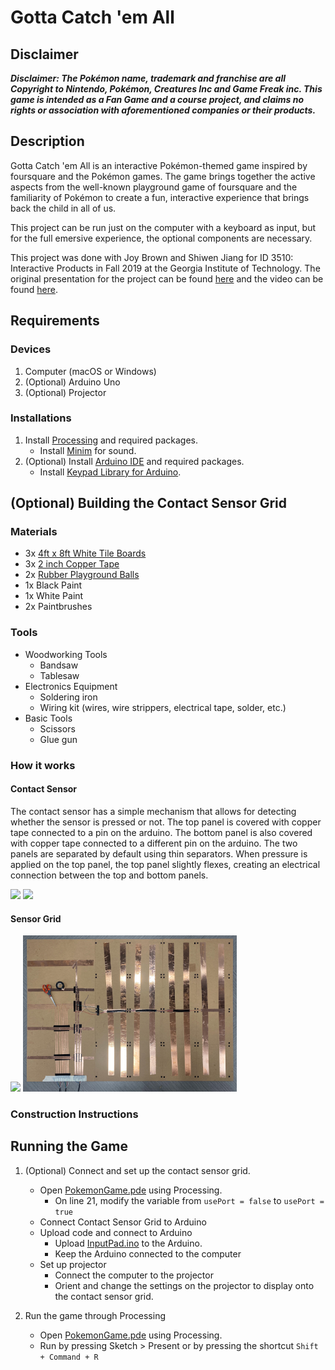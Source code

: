 # Gotta Catch 'em All
## Disclaimer
***Disclaimer: The Pokémon name, trademark and franchise are all Copyright to Nintendo, Pokémon, Creatures Inc and Game Freak inc. This game is intended as a Fan Game and a course project, and claims no rights or association with aforementioned companies or their products.***

## Description
Gotta Catch 'em All is an interactive Pokémon-themed game inspired by foursquare and the Pokémon games. The game brings together the active aspects from the well-known playground game of foursquare and the familiarity of Pokémon to create a fun, interactive experience that brings back the child in all of us.

This project can be run just on the computer with a keyboard as input, but for the full emersive experience, the optional components are necessary.

This project was done with Joy Brown and Shiwen Jiang for ID 3510: Interactive Products in Fall 2019 at the Georgia Institute of Technology. The original presentation for the project can be found [here](Presentation.pdf) and the video can be found [here](https://drive.google.com/open?id=1EMmAZx8vx8kNBeF9AtVb7qij_3s1D3JW).

## Requirements
### Devices
1. Computer (macOS or Windows)
2. (Optional) Arduino Uno
3. (Optional) Projector

### Installations
1. Install [Processing](https://processing.org/download/) and required packages.
   - Install [Minim](http://code.compartmental.net/tools/minim/) for sound.
2. (Optional) Install [Arduino IDE](https://www.arduino.cc/en/main/software) and required packages.
   - Install [Keypad Library for Arduino](https://playground.arduino.cc/Code/Keypad/).
   
## (Optional) Building the Contact Sensor Grid
### Materials
- 3x [4ft x 8ft White Tile Boards](https://www.homedepot.com/p/EUCATILE-32-sq-ft-96-in-x-48-in-Hardboard-Thrifty-White-Tile-Board-HDDPTW48/205995949)
- 3x [2 inch Copper Tape](https://www.amazon.com/gp/product/B07C6YLNYL/ref=ppx_yo_dt_b_asin_title_o09_s00?ie=UTF8&psc=1)
- 2x [Rubber Playground Balls](https://www.amazon.com/gp/product/B0000C8648/ref=ppx_yo_dt_b_asin_title_o00_s00?ie=UTF8&psc=1)
- 1x Black Paint
- 1x White Paint
- 2x Paintbrushes

### Tools
- Woodworking Tools
  - Bandsaw
  - Tablesaw
- Electronics Equipment
  - Soldering iron
  - Wiring kit (wires, wire strippers, electrical tape, solder, etc.)
- Basic Tools
  - Scissors
  - Glue gun

### How it works
#### Contact Sensor
The contact sensor has a simple mechanism that allows for detecting whether the sensor is pressed or not. The top panel is covered with copper tape connected to a pin on the arduino. The bottom panel is also covered with copper tape connected to a different pin on the arduino. The two panels are separated by default using thin separators. When pressure is applied on the top panel, the top panel slightly flexes, creating an electrical connection between the top and bottom panels.

<img src="touchpad_demo.gif" height="250"> <img src="touchpad1.jpeg" height="250">

#### Sensor Grid
<img src="grid_demo.gif" height="250"> <img src="grid1.jpeg" height="250">

### Construction Instructions

## Running the Game
1. (Optional) Connect and set up the contact sensor grid.
   - Open [PokemonGame.pde](PokemonGame/PokemonGame.pde) using Processing.
     - On line 21, modify the variable from `usePort = false` to `usePort = true`
   - Connect Contact Sensor Grid to Arduino
   - Upload code and connect to Arduino
     - Upload [InputPad.ino](PokemonGame/InputPad/InputPad.ino) to the Arduino.
     - Keep the Arduino connected to the computer
   - Set up projector
     - Connect the computer to the projector
     - Orient and change the settings on the projector to display onto the contact sensor grid.
     
2. Run the game through Processing
   - Open [PokemonGame.pde](PokemonGame/PokemonGame.pde) using Processing.
   - Run by pressing Sketch > Present or by pressing the shortcut `Shift + Command + R`
